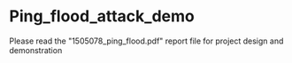# Ping_flood_attack_demo

Please read the "1505078_ping_flood.pdf" report file for project design and demonstration
